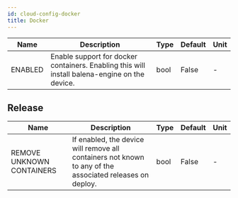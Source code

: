 ```yaml
---
id: cloud-config-docker
title: Docker
---
```


| Name | Description | Type | Default | Unit |
| ------ | ------ | ------ | ------ | ------ |
| ENABLED | Enable support for docker containers. Enabling this will install balena-engine on the device. | bool | False | - |

## Release

| Name | Description | Type | Default | Unit |
| ------ | ------ | ------ | ------ | ------ |
| REMOVE UNKNOWN CONTAINERS | If enabled, the device will remove all containers not known to any of the associated releases on deploy. | bool | False | - |
